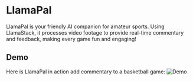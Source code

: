 # LlamaPal

LlamaPal is your friendly AI companion for amateur sports. Using LlamaStack, it processes video footage to provide real-time commentary and feedback, making every game fun and engaging!

## Demo

Here is LlamaPal in action add commentary to a basketball game:
![Demo](data/demo/processed_frames_image.gif)